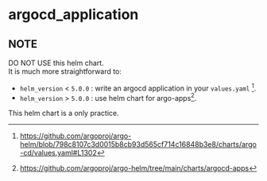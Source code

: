 # argocd_application

## NOTE

DO NOT USE this helm chart.  
It is much more straightforward to:

- `helm_version` < `5.0.0` : write an argocd application in your `values.yaml` [^1].
- `helm_version` > `5.0.0` : use helm chart for argo-apps[^2].

This helm chart is a only practice.

[^1]: https://github.com/argoproj/argo-helm/blob/798c8107c3d0015b8cb93d565cf714c16848b3e8/charts/argo-cd/values.yaml#L1302
[^2]: https://github.com/argoproj/argo-helm/tree/main/charts/argocd-apps
